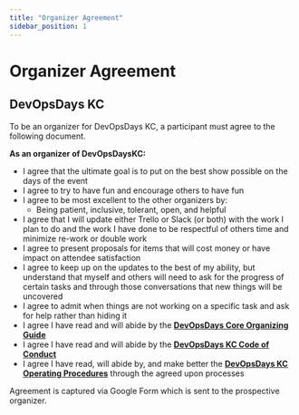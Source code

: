 ```yaml
---
title: "Organizer Agreement"
sidebar_position: 1
---
```


# Organizer Agreement
## DevOpsDays KC

To be an organizer for DevOpsDays KC, a participant must agree to the following document.

**As an organizer of DevOpsDaysKC:**

* I agree that the ultimate goal is to put on the best show possible on the days of the event
* I agree to try to have fun and encourage others to have fun
* I agree to be most excellent to the other organizers by:
  * Being patient, inclusive, tolerant, open, and helpful
* I agree that I will update either Trello or Slack (or both) with the work I plan to do and the
work I have done to be respectful of others time and minimize re-work or double work
* I agree to present proposals for items that will cost money or have impact on attendee
satisfaction
* I agree to keep up on the updates to the best of my ability, but understand that myself
and others will need to ask for the progress of certain tasks and through those
conversations that new things will be uncovered
* I agree to admit when things are not working on a specific task and ask for help rather than hiding it
* I agree I have read and will abide by the **[DevOpsDays Core Organizing Guide](https://www.devopsdays.org/organizing/)**
* I agree I have read and will abide by the **[DevOpsDays KC Code of Conduct](https://devopsdays.org/kansas-city/conduct/)**
* I agree I have read, will abide by, and make better the **[DevOpsDays KC Operating Procedures](/category/operating-procedures/)** through the agreed upon processes

Agreement is captured via Google Form which is sent to the prospective organizer.
